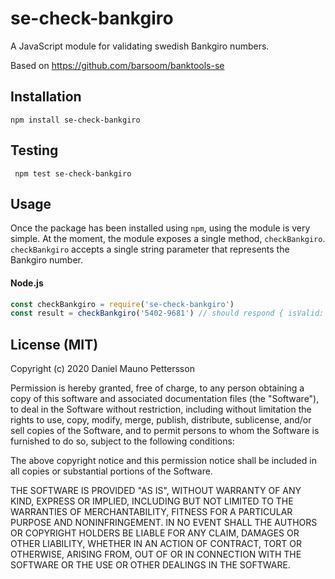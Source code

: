 # se-check-bankgiro

A JavaScript module for validating swedish Bankgiro numbers.

Based on https://github.com/barsoom/banktools-se

## Installation

    npm install se-check-bankgiro

## Testing

     npm test se-check-bankgiro

## Usage

Once the package has been installed using `npm`, using the module is very simple.
At the moment, the module exposes a single method, `checkBankgiro`. `checkBankgiro` accepts a single string parameter that represents the Bankgiro number.

#### Node.js

```javascript
const checkBankgiro = require('se-check-bankgiro')
const result = checkBankgiro('5402-9681') // should respond { isValid: true }
```

## License (MIT)

Copyright (c) 2020 Daniel Mauno Pettersson

Permission is hereby granted, free of charge, to any person obtaining a copy of this software and associated documentation files (the "Software"), to deal in the Software without restriction, including without limitation the rights to use, copy, modify, merge, publish, distribute, sublicense, and/or sell copies of the Software, and to permit persons to whom the Software is furnished to do so, subject to the following conditions:

The above copyright notice and this permission notice shall be included in all copies or substantial portions of the Software.

THE SOFTWARE IS PROVIDED "AS IS", WITHOUT WARRANTY OF ANY KIND, EXPRESS OR IMPLIED, INCLUDING BUT NOT LIMITED TO THE WARRANTIES OF MERCHANTABILITY, FITNESS FOR A PARTICULAR PURPOSE AND NONINFRINGEMENT. IN NO EVENT SHALL THE AUTHORS OR COPYRIGHT HOLDERS BE LIABLE FOR ANY CLAIM, DAMAGES OR OTHER LIABILITY, WHETHER IN AN ACTION OF CONTRACT, TORT OR OTHERWISE, ARISING FROM, OUT OF OR IN CONNECTION WITH THE SOFTWARE OR THE USE OR OTHER DEALINGS IN THE SOFTWARE.
